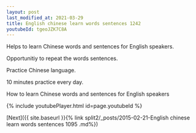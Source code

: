 ```yaml
---
layout: post
last_modified_at: 2021-03-29
title: English chinese learn words sentences 1242 
youtubeId: tgeoJZK7C8A
---
```

 
 
Helps to learn Chinese words and sentences for English speakers.

Opportunitiy to repeat the words sentences. 

Practice Chinese language. 
 
10 minutes practice every day. 
 
How to learn Chinese words and sentences for English speakers 
 
{% include youtubePlayer.html id=page.youtubeId %}
 
 
[Next]({{ site.baseurl }}{% link  split2/_posts/2015-02-21-English chinese learn words sentences 1095 .md%})
 

